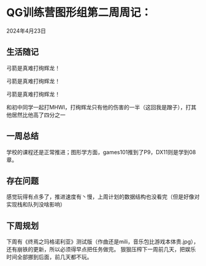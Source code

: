 # QG训练营图形组第二周周记：
2024年4月23日

## 生活随记

弓箭是真难打绚辉龙！

弓箭是真难打绚辉龙！

弓箭是真难打绚辉龙！

和初中同学一起打MHWI，打绚辉龙只有他的伤害的一半（这回我是蹭子），打其他居然比他高了四分之一

## 一周总结

学校的课程还是正常推进；图形学方面，games101推到了P9，DX11则是学到08章。

## 存在问题

感觉玩得有点多了，推进速度有丶慢，上周计划的数据结构也没看完（但是好像对实现栈和队列没啥影响）

## 下周规划

下周有《终焉之玛格诺利亚》测试版（作曲还是mili，音乐包比游戏本体贵.jpg），还有崩铁的更新，所以必须得早点把任务做完。
狠狠压榨下一周前几天，把娱乐时间全部挪到后面，前几天都不玩。

